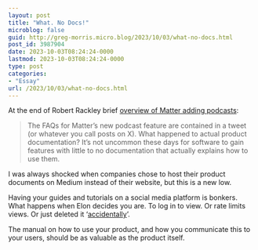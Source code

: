 ```yaml
---
layout: post
title: "What. No Docs!"
microblog: false
guid: http://greg-morris.micro.blog/2023/10/03/what-no-docs.html
post_id: 3987904
date: 2023-10-03T08:24:24-0000
lastmod: 2023-10-03T08:24:24-0000
type: post
categories:
- "Essay"
url: /2023/10/03/what-no-docs.html
---
```

At the end of Robert Rackley brief [overview of Matter adding podcasts](https://canneddragons.net/matter-podcasts-integration/):

> The FAQs for Matter’s new podcast feature are contained in a tweet (or whatever you call posts on X). What happened to actual product documentation? It’s not uncommon these days for software to gain features with little to no documentation that actually explains how to use them.

I was always shocked when companies chose to host their product documents on Medium instead of their website, but this is a new low. 

Having your guides and tutorials on a social media platform is bonkers. What happens when Elon decides you are. To log in to view. Or rate limits views. Or just deleted it ‘[accidentally](https://www.theverge.com/2023/8/20/23838823/twitter-x-deleted-pictures-links-2014-metadata-t-co-shortener)’. 

The manual on how to use your product, and how you communicate this to your users, should be as valuable as the product itself. 

